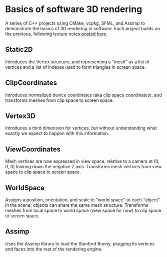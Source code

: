 # Basics of software 3D rendering

A series of C++ projects using CMake, vcpkg, SFML, and Assimp to demonstrate the basics of 
3D rendering in software. Each project builds on the previous, following lecture notes
[posted here](https://docs.google.com/presentation/d/1cRCjv20EMTsZz1DQWvrGNWEyLhBNDEoOg1Kymv-V5i0/edit?usp=sharing).

## Static2D

Introduces the Vertex structure, and representing a "mesh" as a list
of vertices and a list of indexes used to form triangles in screen space.

## ClipCoordinates

Introduces normalized device coordinates (aka clip space coordinates), 
and transforms meshes from clip space to screen space.

## Vertex3D 

Introduces a third dimension for vertices, but without understanding what exactly
we expect to happen with this information.

## ViewCoordinates

Mesh vertices are now expressed in view space, relative to a camera at 
(0, 0, 0) looking down the negative Z axis. Transforms mesh vertices from view
space to clip space to screen space.

## WorldSpace

Assigns a position, orientation, and scale in "world space" to each "object" in the scene; objects
can share the same mesh structure. Transforms meshes from local space to world space (view space for now)
to clip space to screen space.

## Assimp

Uses the Assimp library to load the Stanford Bunny, plugging its vertices
and faces into the rest of the rendering engine.